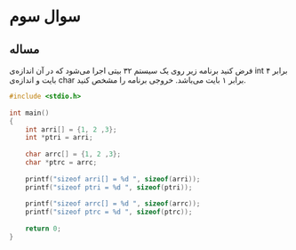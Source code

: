 # سوال سوم
## مساله
فرض کنید برنامه زیر روی یک سیستم ۳۲ بیتی اجرا می‌شود که در آن اندازه‌ی int برابر ۴ بایت و اندازه‌ی char برابر ۱ بایت می‌باشد. خروجی برنامه را مشخص کنید.

```c
#include <stdio.h>
 
int main()
{
    int arri[] = {1, 2 ,3};
    int *ptri = arri;
 
    char arrc[] = {1, 2 ,3};
    char *ptrc = arrc;
 
    printf("sizeof arri[] = %d ", sizeof(arri));
    printf("sizeof ptri = %d ", sizeof(ptri));
 
    printf("sizeof arrc[] = %d ", sizeof(arrc));
    printf("sizeof ptrc = %d ", sizeof(ptrc));
 
    return 0;
}
```

